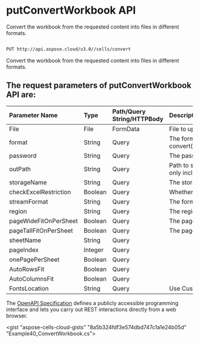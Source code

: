 # **putConvertWorkbook API**

Convert the workbook from the requested content into files in different formats. 

```bash

PUT http://api.aspose.cloud/v3.0//cells/convert

```
Convert the workbook from the requested content into files in different formats.

## The request parameters of **putConvertWorkbook** API are: 

| Parameter Name | Type | Path/Query String/HTTPBody | Description | 
| :- | :- | :- |:- | 
|File|File|FormData|File to upload|
|format|String|Query|The format to convert(CSV/XLS/HTML/MHTML/ODS/PDF/XML/TXT/TIFF/XLSB/XLSM/XLSX/XLTM/XLTX/XPS/PNG/JPG/JPEG/GIF/EMF/BMP/MD[Markdown]/Numbers).|
|password|String|Query|The password needed to open an Excel file.|
|outPath|String|Query|Path to save the result. If it's a single file, the `outPath` should encompass both the filename and extension. In the case of multiple files, the `outPath` should only include the folder.|
|storageName|String|Query|The storage name where the file is situated.|
|checkExcelRestriction|Boolean|Query|Whether check restriction of excel file when user modify cells related objects.|
|streamFormat|String|Query|The format of the input file stream. |
|region|String|Query|The regional settings for workbook.|
|pageWideFitOnPerSheet|Boolean|Query|The page wide fit on worksheet.|
|pageTallFitOnPerSheet|Boolean|Query|The page tall fit on worksheet.|
|sheetName|String|Query||
|pageIndex|Integer|Query||
|onePagePerSheet|Boolean|Query||
|AutoRowsFit|Boolean|Query||
|AutoColumnsFit|Boolean|Query||
|FontsLocation|String|Query|Use Custom fonts.|


The [OpenAPI Specification](https://reference.aspose.cloud/cells/#/ConversionController/PutConvertWorkbook) defines a publicly accessible programming interface and lets you carry out REST interactions directly from a web browser.

<gist "aspose-cells-cloud-gists" "8a5b324fdf3e574dbd747c1a1e24b05d" "Example40_ConvertWorkbook.cs">

